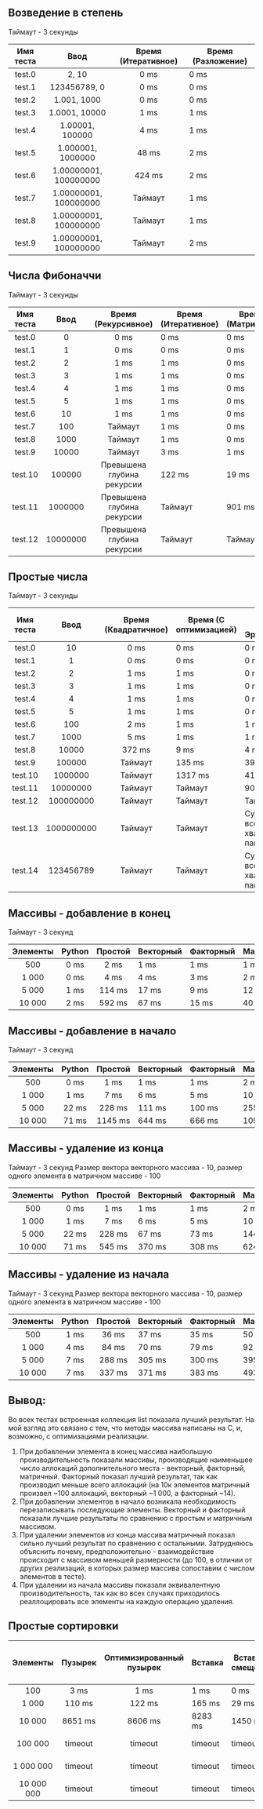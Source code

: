 ## Возведение в степень

Таймаут - 3 секунды

| Имя теста |         Ввод          | Время (Итеративное) | Время (Разложение) |
|:---------:|:---------------------:|:-------------------:|--------------------|
|  test.0   |         2, 10         |        0 ms         | 0 ms               |
|  test.1   |     123456789, 0      |        0 ms         | 0 ms               |
|  test.2   |      1.001, 1000      |        0 ms         | 0 ms               |
|  test.3   |     1.0001, 10000     |        1 ms         | 1 ms               |
|  test.4   |    1.00001, 100000    |        4 ms         | 1 ms               |
|  test.5   |   1.000001, 1000000   |        48 ms        | 2 ms               |
|  test.6   | 1.00000001, 100000000 |       424 ms        | 2 ms               |
|  test.7   | 1.00000001, 100000000 |       Таймаут       | 1 ms               |
|  test.8   | 1.00000001, 100000000 |       Таймаут       | 1 ms               |
|  test.9   | 1.00000001, 100000000 |       Таймаут       | 2 ms               |

## Числа Фибоначчи

Таймаут - 3 секунды

| Имя теста |   Ввод   |    Время (Рекурсивное)     | Время (Итеративное) | Время (Матричное) |
|:---------:|:--------:|:--------------------------:|---------------------|-------------------|
|  test.0   |    0     |            0 ms            | 0 ms                | 0 ms              |
|  test.1   |    1     |            0 ms            | 0 ms                | 0 ms              |
|  test.2   |    2     |            1 ms            | 1 ms                | 0 ms              |
|  test.3   |    3     |            1 ms            | 1 ms                | 0 ms              |
|  test.4   |    4     |            1 ms            | 1 ms                | 0 ms              |
|  test.5   |    5     |            1 ms            | 1 ms                | 0 ms              |
|  test.6   |    10    |            1 ms            | 1 ms                | 0 ms              |
|  test.7   |   100    |          Таймаут           | 1 ms                | 0 ms              |
|  test.8   |   1000   |          Таймаут           | 1 ms                | 0 ms              |
|  test.9   |  10000   |          Таймаут           | 3 ms                | 1 ms              |
|  test.10  |  100000  | Превышена глубина рекурсии | 122 ms              | 19 ms             |
|  test.11  | 1000000  | Превышена глубина рекурсии | Таймаут             | 901 ms            |
|  test.12  | 10000000 | Превышена глубина рекурсии | Таймаут             | Таймаут           |

## Простые числа

Таймаут - 3 секунды

| Имя теста |    Ввод    | Время (Квадратичное) | Время (С оптимизацией) | Время (Решето Эратосфена)         |
|:---------:|:----------:|:--------------------:|------------------------|-----------------------------------|
|  test.0   |     10     |         0 ms         | 0 ms                   | 0 ms                              |
|  test.1   |     1      |         0 ms         | 0 ms                   | 0 ms                              |
|  test.2   |     2      |         1 ms         | 1 ms                   | 0 ms                              |
|  test.3   |     3      |         1 ms         | 1 ms                   | 0 ms                              |
|  test.4   |     4      |         1 ms         | 1 ms                   | 0 ms                              |
|  test.5   |     5      |         1 ms         | 1 ms                   | 0 ms                              |
|  test.6   |    100     |         2 ms         | 1 ms                   | 1 ms                              |
|  test.7   |    1000    |         5 ms         | 1 ms                   | 1 ms                              |
|  test.8   |   10000    |        372 ms        | 9 ms                   | 4 ms                              |
|  test.9   |   100000   |       Таймаут        | 135 ms                 | 39 ms                             |
|  test.10  |  1000000   |       Таймаут        | 1317 ms                | 410 ms                            |
|  test.11  |  10000000  |       Таймаут        | Таймаут                | 901 ms                            |
|  test.12  | 100000000  |       Таймаут        | Таймаут                | Таймаут                           |
|  test.13  | 1000000000 |       Таймаут        | Таймаут                | Судя по всему - не хватило памяти |
|  test.14  | 123456789  |       Таймаут        | Таймаут                | Судя по всему - не хватило памяти |

## Массивы - добавление в конец

Таймаут - 3 секунд

| Элементы | Python | Простой | Векторный | Факторный | Матричный |
|:--------:|:------:|:-------:|-----------|-----------|-----------|
|   500    |  0 ms  |  2 ms   | 1 ms      | 1 ms      | 1 ms      |
|  1 000   |  0 ms  |  4 ms   | 4 ms      | 3 ms      | 2 ms      |
|  5 000   |  1 ms  | 114 ms  | 17 ms     | 9 ms      | 12 ms     |
|  10 000  |  2 ms  | 592 ms  | 67 ms     | 15 ms     | 40 ms     |

## Массивы - добавление в начало

Таймаут - 3 секунд

| Элементы | Python | Простой | Векторный | Факторный | Матричный |
|:--------:|:------:|:-------:|-----------|-----------|-----------|
|   500    |  0 ms  |  1 ms   | 1 ms      | 1 ms      | 2 ms      |
|  1 000   |  1 ms  |  7 ms   | 6 ms      | 5 ms      | 10 ms     |
|  5 000   | 22 ms  | 228 ms  | 111 ms    | 100 ms    | 255 ms    |
|  10 000  | 71 ms  | 1145 ms | 644 ms    | 666 ms    | 1095 ms   |

## Массивы - удаление из конца

Таймаут - 3 секунд
Размер вектора векторного массива - 10, размер одного элемента в матричном массиве - 100

| Элементы | Python | Простой | Векторный | Факторный | Матричный |
|:--------:|:------:|:-------:|-----------|-----------|-----------|
|   500    |  0 ms  |  1 ms   | 1 ms      | 1 ms      | 2 ms      |
|  1 000   |  1 ms  |  7 ms   | 6 ms      | 5 ms      | 10 ms     |
|  5 000   | 22 ms  | 228 ms  | 67 ms     | 73 ms     | 144 ms    |
|  10 000  | 71 ms  | 545 ms  | 370 ms    | 308 ms    | 624 ms    |

## Массивы - удаление из начала

Таймаут - 3 секунд
Размер вектора векторного массива - 10, размер одного элемента в матричном массиве - 100

| Элементы | Python | Простой | Векторный | Факторный | Матричный |
|:--------:|:------:|:-------:|-----------|-----------|-----------|
|   500    |  1 ms  |  36 ms  | 37 ms     | 35 ms     | 50 ms     |
|  1 000   |  4 ms  |  84 ms  | 70 ms     | 79 ms     | 92 ms     |
|  5 000   |  7 ms  | 288 ms  | 305 ms    | 300 ms    | 395 ms    |
|  10 000  |  7 ms  | 337 ms  | 371 ms    | 383 ms    | 493 ms    |

## Вывод:

Во всех тестах встроенная коллекция list показала лучший результат. На мой взгляд это связано с тем, что
методы массива написаны на C, и, возможно, с оптимизациями реализации.

1) При добавлении элемента в конец массива наибольшую производительность показали массивы, производящие наименьшее
   число аллокаций дополнительного места - векторный, факторный, матричный. Факторный показал лучший результат, так
   как производил меньше всего аллокаций (на 10к элементов матричный произвел ~100 аллокаций, векторный ~1 000, а
   факторный
   ~14).
2) При добавлении элементов в начало возникала необходимость перезаписывать последующие элементы. Векторный и факторный
   показали лучшие результаты по сравнению с простым и матричным массивом.
3) При удалении элементов из конца массива матричный показал сильно лучший результат по сравнению с остальными.
   Затрудняюсь объяснить почему, предположительно - взаимодействие происходит с массивом меньшей размерности (до 100, в
   отличии от других реализаций, в которых размер массива сопоставим с числом элементов в тесте).
4) При удалении из начала массивы показали эквивалентную производительность, так как во всех случаях приходилось
   реаллоцировать все элементы на каждую операцию удаления.

## Простые сортировки

|  Элементы  | Пузырек | Оптимизированный <br/> пузырек | Вставка | Вставка со<br/> смещением | Вставка <br/> оптимизированная | Шелл     | Шелл<br/> 2k + 1 | Шелл <br/> 4^k + 2^(k - 1) + 1 |
|:----------:|:-------:|:------------------------------:|---------|---------------------------|--------------------------------|----------|------------------|--------------------------------|
|    100     |  3 ms   |              1 ms              | 1 ms    | 0 ms                      | 0 ms                           | 0 ms     | 0 ms             | 0 ms                           |
|   1 000    | 110 ms  |             122 ms             | 165 ms  | 29 ms                     | 12 ms                          | 14 ms    | 5 ms             | 6 ms                           |
|   10 000   | 8651 ms |            8606 ms             | 8283 ms | 1450 ms                   | 141 ms                         | 171 ms   | 99ms             | 80 ms                          |
|  100 000   | timeout |            timeout             | timeout | timeout                   | 26609 ms                       | 3881 ms  | 705 ms           | 534 ms                         |
| 1 000 000  | timeout |            timeout             | timeout | timeout                   | timeout                        | 85724 ms | 9998 ms          | 7326 ms                        |
| 10 000 000 | timeout |            timeout             | timeout | timeout                   | timeout                        | timeout  | timeout          | 93037 ms                       |
